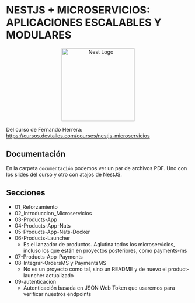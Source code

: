 # NESTJS + MICROSERVICIOS: APLICACIONES ESCALABLES Y MODULARES

<p align="center">
  <a href="http://nestjs.com/" target="blank"><img src="https://nestjs.com/img/logo-small.svg" width="200" alt="Nest Logo" /></a>
</p>

Del curso de Fernando Herrera: https://cursos.devtalles.com/courses/nestjs-microservicios

## Documentación

En la carpeta `documentación` podemos ver un par de archivos PDF. Uno con los slides del curso y otro con atajos de NestJS.

## Secciones

- 01_Reforzamiento
- 02_Introduccion_Microservicios
- 03-Products-App
- 04-Products-App-Nats
- 05-Products-App-Nats-Docker
- 06-Products-Launcher
  - Es el lanzador de productos. Aglutina todos los microservicios, incluso los que están en proyectos posteriores, como payments-ms
- 07-Products-App-Payments
- 08-Integrar-OrdersMS y PaymentsMS
  - No es un proyecto como tal, sino un README y de nuevo el product-launcher actualizado
- 09-autenticacion
  - Autenticación basada en JSON Web Token que usaremos para verificar nuestros endpoints
